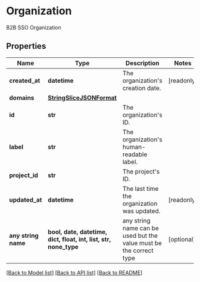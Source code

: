 # Organization

B2B SSO Organization

## Properties
Name | Type | Description | Notes
------------ | ------------- | ------------- | -------------
**created_at** | **datetime** | The organization&#39;s creation date. | [readonly] 
**domains** | [**StringSliceJSONFormat**](StringSliceJSONFormat.md) |  | 
**id** | **str** | The organization&#39;s ID. | 
**label** | **str** | The organization&#39;s human-readable label. | 
**project_id** | **str** | The project&#39;s ID. | 
**updated_at** | **datetime** | The last time the organization was updated. | [readonly] 
**any string name** | **bool, date, datetime, dict, float, int, list, str, none_type** | any string name can be used but the value must be the correct type | [optional]

[[Back to Model list]](../README.md#documentation-for-models) [[Back to API list]](../README.md#documentation-for-api-endpoints) [[Back to README]](../README.md)


